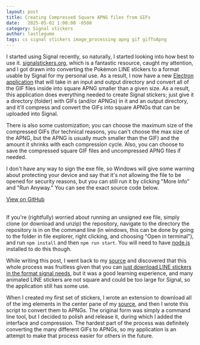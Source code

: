 ```yaml
---
layout: post
title: Creating Compressed Square APNG files from GIFs  
date:   2025-05-02 1:00:00 -0500
category: Signal stickers
author: lastlegume
tags: cs signal stickers image_processing apng gif gifToApng
---
```


I started using Signal recently, so naturally, I started looking into how best to use it. [signalstickers.org](https://signalstickers.org/), which is a fantastic resource, caught my attention, and I got drawn into converting the Pokémon LINE stickers to a format usable by Signal for my personal use. As a result, I now have a new [Electron application](https://github.com/lastlegume/gifToSquareAPNG/releases/tag/v1.0.0) that will take in an input and output directory and convert all of the GIF files inside into square APNG smaller than a given size. As a result, this application does everything needed to create Signal stickers; just give it a directory (folder) with GIFs (and/or APNGs) in it and an output directory, and it'll compress and convert the GIFs into square APNGs that can be uploaded into Signal. 

There is also some customization; you can choose the maximum size of the compressed GIFs (for technical reasons, you can't choose the max size of the APNG, but the APNG is usually much smaller than the GIF) and the amount it shrinks with each compression cycle. Also, you can choose to save the compressed square GIF files and uncompressed APNG files if needed.

I don't have any way to sign the exe file, so Windows will give some warning about protecting your device and say that it's not allowing the file to be opened for security reasons, but you can still run it by clicking "More Info" and "Run Anyway." You can see the exact source code below.

<a href="https://github.com/lastlegume/gifToSquareAPNG" class="btn btn-github" style = "float:left;"><span class="icon"></span>View on GitHub</a><br><br>

If you're (rightfully) worried about running an unsigned exe file, simply clone (or download and unzip) the repository, navigate to the directory the repository is in on the command line (in windows, this can be done by going to the folder in file explorer, right clicking, and choosing "Open in terminal"), and run ```npm install``` and then ```npm run start```. You will need to have [node.js](https://nodejs.org/en/download) installed to do this though. 

While writing this post, I went back to my [source](https://pokemonlinestickers.tumblr.com/) and discovered that this whole process was fruitless given that you can [just download LINE stickers in the format signal needs](https://ldjb.jp/full-resolution-line-sticker-images), but it was a good learning experience, and many animated LINE stickers are not square and could be too large for Signal, so the application still has some use.  

When I created my first set of stickers, I wrote an extension to download all of the img elements in the center pane of my [source](https://pokemonlinestickers.tumblr.com/), and then I wrote this script to convert them to APNGs. The original form was simply a command line tool, but I decided to polish and release it, during which I added the interface and compression. The hardest part of the process was definitely converting the many different GIFs to APNGs, so my application is an attempt to make that process easier for others in the future.
